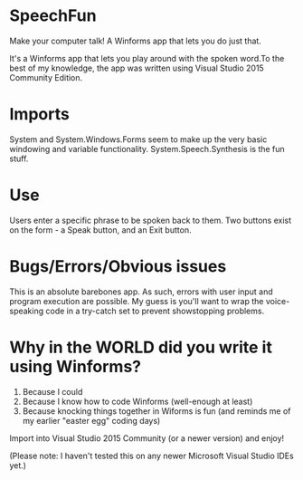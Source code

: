 # SpeechFun
Make your computer talk! A Winforms app that lets you do just that.

It's a Winforms app that lets you play around with the spoken word.To the best of my knowledge, the app was written using Visual Studio 2015 Community Edition.

# Imports
System and System.Windows.Forms seem to make up the very basic windowing and variable functionality. System.Speech.Synthesis is the fun stuff.

# Use
Users enter a specific phrase to be spoken back to them. Two buttons exist on the form - a Speak button, and an Exit button.

# Bugs/Errors/Obvious issues
This is an absolute barebones app. As such, errors with user input and program execution are possible. My guess is you'll want to wrap the voice-speaking code in a try-catch set to prevent showstopping problems.

# Why in the WORLD did you write it using Winforms?
1. Because I could
2. Because I know how to code Winforms (well-enough at least)
3. Because knocking things together in Wiforms is fun (and reminds me of my earlier "easter egg" coding days)

Import into Visual Studio 2015 Community (or a newer version) and enjoy!

(Please note: I haven't tested this on any newer Microsoft Visual Studio IDEs yet.)

